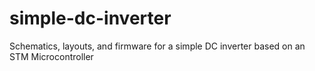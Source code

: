 # simple-dc-inverter
Schematics, layouts, and firmware for a simple DC inverter based on an STM Microcontroller
